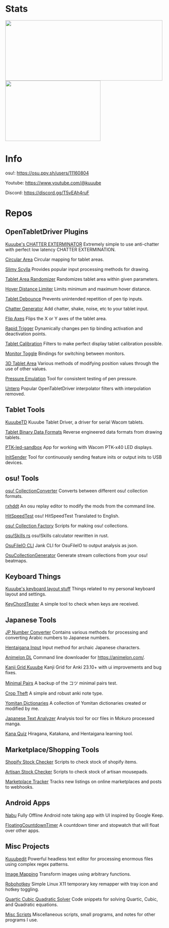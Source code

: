 # Stats

<img width="495" height="190" src="https://github-readme-stats-one-bice.vercel.app/api?username=Kuuuube&include_all_commits=true&show_icons=true&title_color=a500ff&text_color=b155ff&icon_color=a500ff&hide_border=true&bg_color=00000000"/> <img width="300" height="190" src="https://github-readme-stats.vercel.app/api/top-langs/?username=Kuuuube&size_weight=0.5&count_weight=0.5&langs_count=8&hide=html,powershell,css&layout=compact&exclude_repo=Kuuuube.github.io,generic_word_game,kana-quiz&title_color=a500ff&text_color=b155ff&hide_border=true&bg_color=00000000"/>

# Info

osu!: https://osu.ppy.sh/users/11160804

Youtube: https://www.youtube.com/@kuuube

Discord: https://discord.gg/T5vEAh4ruF

# Repos

## OpenTabletDriver Plugins

[Kuuube's CHATTER EXTERMINATOR](https://github.com/Kuuuube/Kuuube-s-CHATTER-EXTERMINATOR) Extremely simple to use anti-chatter with perfect low latency CHATTER EXTERMINATION.

[Circular Area](https://github.com/Kuuuube/Circular_Area) Circular mapping for tablet areas.

[Slimy Scylla](https://github.com/Kuuuube/Slimy_Scylla) Provides popular input processing methods for drawing.

[Tablet Area Randomizer](https://github.com/Kuuuube/Tablet_Area_Randomizer) Randomizes tablet area within given parameters.

[Hover Distance Limiter](https://github.com/Kuuuube/Hover_Distance_Limiter) Limits minimum and maximum hover distance.

[Tablet Debounce](https://github.com/Kuuuube/Tablet_Debounce) Prevents unintended repetition of pen tip inputs.

[Chatter Generator](https://github.com/Kuuuube/Chatter_Generator) Add chatter, shake, noise, etc to your tablet input.

[Flip Axes](https://github.com/Kuuuube/Flip_Axes) Flips the X or Y axes of the tablet area.

[Rapid Trigger](https://github.com/Kuuuube/Rapid_Trigger) Dynamically changes pen tip binding activation and deactivation points.

[Tablet Calibration](https://github.com/Kuuuube/Tablet_Calibration) Filters to make perfect display tablet calibration possible.

[Monitor Toggle](https://github.com/Kuuuube/monitor_toggle) Bindings for switching between monitors.

[3D Tablet Area](https://github.com/Kuuuube/3D_Tablet_Area) Various methods of modifying position values through the use of other values.

[Pressure Emulation](https://github.com/Kuuuube/Pressure_Emulation) Tool for consistent testing of pen pressure. 

[Unterp](https://github.com/Kuuuube/unterp) Popular OpenTabletDriver interpolator filters with interpolation removed.

## Tablet Tools

[KuuubeTD](https://github.com/Kuuuube/KuuubeTD) Kuuube Tablet Driver, a driver for serial Wacom tablets.

[Tablet Binary Data Formats](https://github.com/Kuuuube/tablet_binary_data_formats) Reverse engineered data formats from drawing tablets.

[PTK-led-sandbox](https://github.com/Kuuuube/PTK-led-sandbox) App for working with Wacom PTK-x40 LED displays.

[InitSender](https://github.com/Kuuuube/InitSender) Tool for continuously sending feature inits or output inits to USB devices.

## osu! Tools

[osu! CollectionConverter](https://github.com/Kuuuube/osu_CollectionConverter) Converts between different osu! collection formats.

[rxhddt](https://github.com/Kuuuube/rxhddt) An osu replay editor to modify the mods from the command line.

[HitSpeedTest](https://github.com/Kuuuube/HitSpeedTest) osu! HitSpeedTest Translated to English.

[osu! Collection Factory](https://github.com/Kuuuube/osu_collection_factory) Scripts for making osu! collections.

[osu!Skills rs](https://github.com/Kuuuube/osu_skills_rs) osu!Skills calculator rewritten in rust.

[OsuFileIO CLI](https://github.com/Kuuuube/OsuFileIO_CLI) Jank CLI for OsuFileIO to output analysis as json.

[OsuCollectionGenerator](https://github.com/Kuuuube/OsuCollectionGenerator) Generate stream collections from your osu! beatmaps. 

## Keyboard Things

[Kuuube's keyboard layout stuff](https://github.com/Kuuuube/kuuube_keyboard_layout_stuff) Things related to my personal keyboard layout and settings. 

[KeyChordTester](https://github.com/Kuuuube/KeyChordTester) A simple tool to check when keys are received. 

## Japanese Tools

[JP Number Converter](https://github.com/Kuuuube/jp_number_converter) Contains various methods for processing and converting Arabic numbers to Japanese numbers.

[Hentaigana Input](https://github.com/Kuuuube/hentaigana_input) Input method for archaic Japanese characters.

[Animelon DL](https://github.com/Kuuuube/animelon_dl) Command line downloader for https://animelon.com/.

[Kanji Grid Kuuube](https://github.com/Kuuuube/kanjigrid) Kanji Grid for Anki 23.10+ with ui improvements and bug fixes.

[Minimal Pairs](https://github.com/Kuuuube/minimal-pairs) A backup of the コツ minimal pairs test.

[Crop Theft](https://github.com/Kuuuube/crop-theft) A simple and robust anki note type.

[Yomitan Dictionaries](https://github.com/Kuuuube/yomitan-dictionaries) A collection of Yomitan dictionaries created or modified by me.

[Japanese Text Analyzer](https://github.com/Kuuuube/japanese_text_analyzer) Analysis tool for ocr files in Mokuro processed manga.

[Kana Quiz](https://github.com/Kuuuube/kana-quiz) Hiragana, Katakana, and Hentaigana learning tool.

## Marketplace/Shopping Tools

[Shopify Stock Checker](https://github.com/Kuuuube/Shopify_Stock_Checker) Scripts to check stock of shopify items. 

[Artisan Stock Checker](https://github.com/Kuuuube/Artisan_Stock_Checker) Scripts to check stock of artisan mousepads. 

[Marketplace Tracker](https://github.com/Kuuuube/marketplace_tracker) Tracks new listings on online marketplaces and posts to webhooks.

## Android Apps

[Nabu](https://github.com/Kuuuube/Nabu) Fully Offline Android note taking app with UI inspired by Google Keep.

[FloatingCountdownTimer](https://github.com/Kuuuube/FloatingCountdownTimer) A countdown timer and stopwatch that will float over other apps.

## Misc Projects

[Kuuubedit](https://github.com/Kuuuube/kuuubedit) Powerful headless text editor for processing enormous files using complex regex patterns.

[Image Mapping](https://github.com/Kuuuube/image_mapping) Transform images using arbitrary functions.

[Robohotkey](https://github.com/Kuuuube/robohotkey) Simple Linux X11 temporary key remapper with tray icon and hotkey toggling.

[Quartic Cubic Quadratic Solver](https://github.com/Kuuuube/Quartic_Cubic_Quadratic_Solver) Code snippets for solving Quartic, Cubic, and Quadratic equations. 

[Misc Scripts](https://github.com/Kuuuube/Misc_Scripts) Miscellaneous scripts, small programs, and notes for other programs I use.